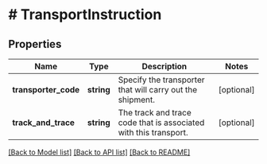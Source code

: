 # # TransportInstruction

## Properties

Name | Type | Description | Notes
------------ | ------------- | ------------- | -------------
**transporter_code** | **string** | Specify the transporter that will carry out the shipment. | [optional]
**track_and_trace** | **string** | The track and trace code that is associated with this transport. | [optional]

[[Back to Model list]](../../README.md#models) [[Back to API list]](../../README.md#endpoints) [[Back to README]](../../README.md)
